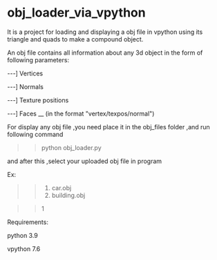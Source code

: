 # obj_loader_via_vpython

It is a project for loading and displaying a obj file in vpython using its triangle and quads to make a compound object.

An obj file contains all information about any 3d object in the form of following parameters:

   ---] Vertices
   
   ---] Normals
   
   ---] Texture positions
   
   ---] Faces __ (in the format "vertex/texpos/normal")
   

For display any obj file ,you need place it in the obj_files folder ,and run following command

>> python obj_loader.py

and after this ,select your uploaded obj file in program

Ex:

>> 1) car.obj
>> 2) building.obj

>> 1



Requirements:

python 3.9 

vpython 7.6

